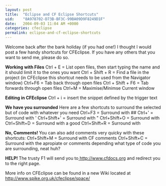 ```yaml
---
layout: post
title:  "Eclipse and CF Eclipse Shortcuts"
uid:	"8A978702-D73B-BF3C-99BA09D9F8249D1F"
date:   2004-09-03 11:04 AM +0000
categories: cfeclipse
permalink: eclipse-and-cf-eclipse-shortcuts
---
```

Welcome back after the bank holiday (if you had one!) I thought I would post a few handy shortcuts for CFEclipse. If you have any others that you want to send me, please do so.

<strong>Working with Files</strong>
Ctrl + E = List open files, then start typing the name and it should limit it to the ones you want
Ctrl + Shift + R = Find a file in the project (in CFEclipse this shortcut needs to be used from the Navigator window)
Ctrl+F6 = Tab back through open files
Ctrl + Shift + F6 = Tab forwards through open files
Ctrl+M = Maximise/Minimse Current window

<strong>Editing in CFEclipse</strong>
<snippet>Ctrl + i = insert the snippet defined by the trigger text

<strong>We have you surrounded</strong>
Here are a few shortcuts to surround the selected but of code with whatever you need
Ctrl+F3 = Surround with ##
</snippet>Ctrl+' = Surround with '
Ctrl+Shift+' = Surround with "
Ctrl+Shift+O = Surround with <cfoutput></cfoutput>
Ctrl+Shift+D = Surround with a good <cfdump var="">
Ctrl+Shift+R = Surround with <cfscript>

<b>No, Comments!
</b>You can also add comments very quicky with these shortcuts:
Ctrl+Shift+M = Surround with CF comments <!--- --->
Ctrl+Shift+C =  Surround with the apropiate <!-- --> or <!--- ---> comments depending what type of code you are surrounding, neat huh?


<snippet><b>HELP!
</b>The trusty F1 will send you to<a href="http://www.cfdocs.org/"> http://www.cfdocs.org</a> and redirect you to the right page.


More info on CFEclipse can be found in a new Wiki located at <a href="http://www.spike.org.uk/cfeclipse/space/">http://www.spike.org.uk/cfeclipse/space/</a>


</snippet></cfscript></cfdump>
